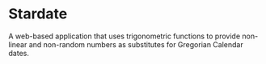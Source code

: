 # Stardate
A web-based application that uses trigonometric functions to provide non-linear and non-random numbers as substitutes for Gregorian Calendar dates.
